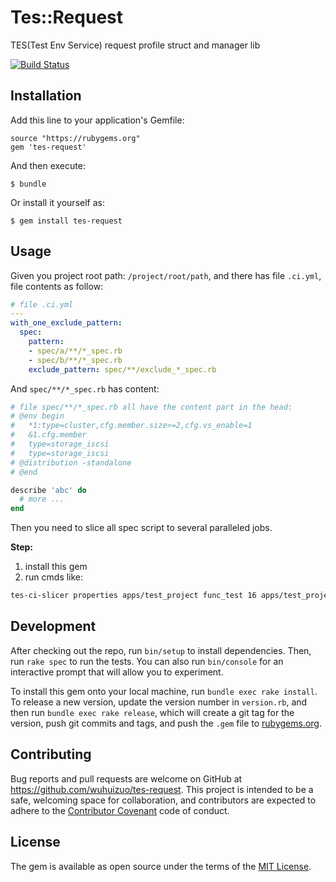 # Tes::Request

TES(Test Env Service) request profile struct and manager lib

[![Build Status](https://travis-ci.org/wuhuizuo/tes-request.svg)](https://travis-ci.org/wuhuizuo/tes-request)

## Installation

Add this line to your application's Gemfile:

    source "https://rubygems.org"
    gem 'tes-request'

And then execute:

    $ bundle

Or install it yourself as:

    $ gem install tes-request
    
## Usage

Given you project root path: `/project/root/path`, and there has file `.ci.yml`, file contents as follow:

```yml
# file .ci.yml
---
with_one_exclude_pattern:
  spec:
    pattern:
    - spec/a/**/*_spec.rb
    - spec/b/**/*_spec.rb
    exclude_pattern: spec/**/exclude_*_spec.rb
```

    
And `spec/**/*_spec.rb` has content:

```ruby
# file spec/**/*_spec.rb all have the content part in the head:
# @env begin
#   *1:type=cluster,cfg.member.size>=2,cfg.vs_enable=1
#   &1.cfg.member
#   type=storage_iscsi
#   type=storage_iscsi
# @distribution -standalone
# @end

describe 'abc' do
  # more ...
end
```

Then you need to slice all spec script to several paralleled jobs.

**Step:**

1. install this gem
2. run cmds like:

```bash
tes-ci-slicer properties apps/test_project func_test 16 apps/test_project/res_attr_add_map.json
```

## Development

After checking out the repo, run `bin/setup` to install dependencies. Then, run `rake spec` to run the tests. You can also run `bin/console` for an interactive prompt that will allow you to experiment.

To install this gem onto your local machine, run `bundle exec rake install`. To release a new version, update the version number in `version.rb`, and then run `bundle exec rake release`, which will create a git tag for the version, push git commits and tags, and push the `.gem` file to [rubygems.org](https://rubygems.org).

## Contributing

Bug reports and pull requests are welcome on GitHub at https://github.com/wuhuizuo/tes-request. This project is intended to be a safe, welcoming space for collaboration, and contributors are expected to adhere to the [Contributor Covenant](http://contributor-covenant.org) code of conduct.

## License

The gem is available as open source under the terms of the [MIT License](http://opensource.org/licenses/MIT).


